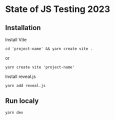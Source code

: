 # State of JS Testing 2023

## Installation

Install Vite

`cd 'project-name' && yarn create vite .`

or 

`yarn create vite 'project-name'`

Install reveal.js

`yarn add reveal.js`

## Run localy

`yarn dev`

